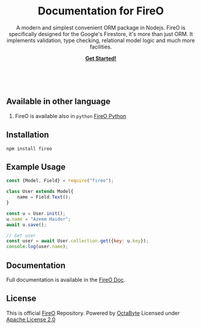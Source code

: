<p>
    <h1 align="center">Documentation for FireO</h1>
    <p align="center">
        A modern and simplest convenient ORM package in Nodejs.
        FireO is specifically designed for the Google's Firestore, it's more than just ORM.
        It implements validation, type checking, relational model logic and much more facilities.
    </p>
    <p align="center">
        <strong>
            <a href="https://octabyte.io/FireO">Get Started!</a>
        </strong>
    </p>
    <br><br><br>
</p>

## Available in other language

1. FireO is available also in `python` [FireO Python](https://github.com/octabytes/FIreO)

## Installation

```shell
npm install fireo
```

## Example Usage

```js
const {Model, Field} = require("fireo");

class User extends Model{
    name = Field.Text();
}

const u = User.init();
u.name = "Azeem Haider";
await u.save();

// Get user
const user = await User.collection.get({key: u.key});
console.log(user.name);
```

## Documentation

Full documentation is available in the [FireO Doc](https://octabyte.io/fireo-nodejs).

## License

This is official [FireO](https://github.com/octabytes/fireo-nodejs) Repository. Powered by [OctaByte](https://octabyte.io)
Licensed under [Apache License 2.0](https://github.com/octabytes/fireo-nodejs/blob/master/LICENSE)
